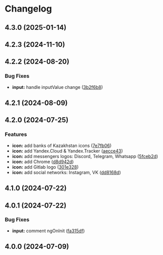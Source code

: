 # Changelog
## 4.3.0 (2025-01-14)

## 4.2.3 (2024-11-10)

## 4.2.2 (2024-08-20)


### Bug Fixes

* **input:** handle inputValue change ([3b2f6b8](https://github.com/thekhegay/ngwr/commit/3b2f6b8c1b38daa15ef2a2dbc39315f511508bf9))

## 4.2.1 (2024-08-09)

## 4.2.0 (2024-07-25)

### Features

* **icon:** add banks of Kazakhstan icons ([7e7fb06](https://github.com/thekhegay/ngwr/commit/7e7fb06321039aae9fced1e57a0b4d99ee8328d0))
* **icon:** add Yandex.Cloud & Yandex.Tracker ([aecce43](https://github.com/thekhegay/ngwr/commit/aecce43c315d208678d231eb2885105618819f35))
* **icon:** add messengers logos: Discord, Telegram, Whatsapp ([5fceb2d](https://github.com/thekhegay/ngwr/commit/5fceb2db7a06bcf579f27f2662c21d8f7e78b955))
* **icon:** add Chrome ([d8d942d](https://github.com/thekhegay/ngwr/commit/d8d942d8e5605a6d3ae6022ef2d6a04c28703d9f))
* **icon:** add Gitlab logo ([301e328](https://github.com/thekhegay/ngwr/commit/301e328ac214ce03e378a0847869a362b4d801b8))
* **icon:** add social networks: Instagram, VK ([dd8168d](https://github.com/thekhegay/ngwr/commit/dd8168dfc22c7adaef089c3931de860ac933b5b8))

## 4.1.0 (2024-07-22)

## 4.0.1 (2024-07-22)


### Bug Fixes

* **input:** comment ngOnInit ([fa315df](https://github.com/thekhegay/ngwr/commit/fa315df8fba25d09cad85316909f532036872fa3))

## 4.0.0 (2024-07-09)
